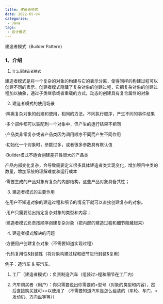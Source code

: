 ```yaml
---
title: 建造者模式
date: 2022-05-04
categories:
 - Java
tags:
 - 设计模式
---
```


建造者模式（Builder Pattern）

### 1、介绍

1. `什么是建造者模式`

建造者模式是将一个复杂的对象的构建与它的表示分离，使得同样的构建过程可以创建不同的表示。创建者模式隐藏了复杂对象的创建过程，它把复杂对象的创建过程加以抽象，通过子类继承或者重载的方式，动态的创建具有复合属性的对象

2. 建造者模式的使用场景

·隔离复杂对象的创建和使用，相同的方法，不同执行顺序，产生不同的事件结果

·多个部件都可以装配到一个对象中，但产生的运行结果不相同

·产品类非常复杂或者产品类因为调用顺序不同而产生不同作用

·初始化一个对象时，参数过多，或者很多参数具有默认值

·Builder模式不适合创建差异性很大的产品类

产品内部变化复杂，会导致需要定义很多具体建造者类实现变化，增加项目中类的数量，增加系统的理解难度和运行成本

·需要生成的产品对象有复杂的内部结构，这些产品对象具备共性；

3. 建造者模式的主要作用

在用户不知道对象的建造过程和细节的情况下就可以直接创建复杂的对象。

·用户只需要给出指定复杂对象的类型和内容；

·建造者模式负责按顺序创建复杂对象（把内部的建造过程和细节隐藏起来）

4. 建造者模式解决的问题

·方便用户创建复杂对象（不需要知道实现过程）

·代码复用性&封装性（将对象构建过程和细节进行封装&复用）

例子：造汽车 & 买汽车。

1. 工厂（建造者模式）：负责制造汽车（组装过>程和细节在工厂内）

2. 汽车购买者（用户）：你只需要说出你需要的>型号（对象的类型和内容），然后直接购买就可>>以使用了
（不需要知道汽车是怎么组装的（车轮、车门、>发动机、方向盘等等））


